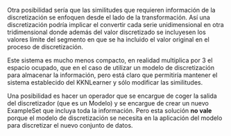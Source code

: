 Otra posibilidad sería que las similitudes que requieren información de la discretización  se enfoquen desde el lado de la transformación. Así una discretización podría implicar el convertir cada serie unidimensional en otra tridimensional donde además del valor discretizado se incluyesen los valores límite del segmento en que se ha incluido el valor original en el proceso de discretización.

Este sistema es mucho menos compacto, en realidad multiplica por 3 el espacio ocupado, que en el caso de utilizar un modelo de discretización para almacenar la información, pero está claro que permitiría mantener el sistema establecido del KKNLearner y sólo modificar las similitudes.

Una posibilidad es hacer un operador que se encargue de coger la salida del discretizador (que es un Modelo) y se encargue de crear un nuevo ExampleSet que incluya toda la información. Pero esta solución **no vale** porque el modelo de discretización se necesita en la aplicación del modelo para discretizar el nuevo conjunto de datos.